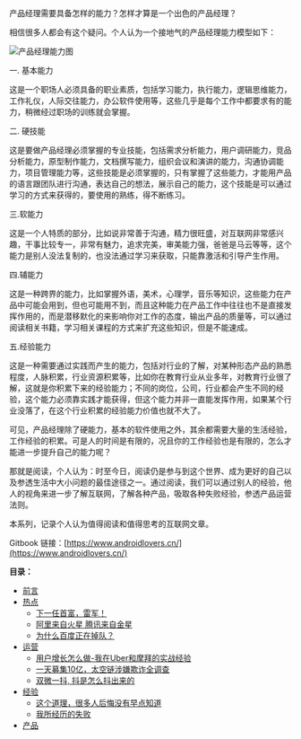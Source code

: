 产品经理需要具备怎样的能力？怎样才算是一个出色的产品经理？

相信很多人都会有这个疑问。个人认为一个接地气的产品经理能力模型如下：


![产品经理能力图](http://p1ceh5usj.bkt.clouddn.com/ReadingAndThinking/149195661701845208)

一. 基本能力

这是一个职场人必须具备的职业素质，包括学习能力，执行能力，逻辑思维能力，工作礼仪，人际交往能力，办公软件使用等，这些几乎是每个工作中都要求有的能力，稍微经过职场的训练就会掌握。

二. 硬技能

这是要做产品经理必须掌握的专业技能，包括需求分析能力，用户调研能力，竞品分析能力，原型制作能力，文档撰写能力，组织会议和演讲的能力，沟通协调能力，项目管理能力等，这些技能是必须掌握的，只有掌握了这些能力，才能用产品的语言跟团队进行沟通，表达自己的想法，展示自己的能力，这个技能是可以通过学习的方式来获得的，要使用的熟练，得不断练习。

三.软能力

这是一个人特质的部分，比如说非常善于沟通，精力很旺盛，对互联网非常感兴趣，干事比较专一，非常有魅力，追求完美，审美能力强，爸爸是马云等等，这个能力是别人没法复制的，也没法通过学习来获取，只能靠激活和引导产生作用。


四.辅能力

这是一种跨界的能力，比如掌握外语，美术，心理学，音乐等知识，这些能力在产品中可能会用到，但也可能用不到，而且这种能力在产品工作中往往也不是直接发挥作用的，而是潜移默化的来影响你对工作的态度，输出产品的质量等，可以通过阅读相关书籍，学习相关课程的方式来扩充这些知识，但是不能速成。


五.经验能力

这是一种需要通过实践而产生的能力，包括对行业的了解，对某种形态产品的熟悉程度，人脉积累，行业资源积累等，比如你在教育行业从业多年，对教育行业很了解，这就是你积累下来的经验能力；不同的岗位，公司，行业都会产生不同的经验，这个能力必须靠实践才能获得，但这个能力并非一直能发挥作用，如果某个行业没落了，在这个行业积累的经验能力价值也就不大了。


可见，产品经理除了硬能力，基本的软件使用之外，其余都需要大量的生活经验，工作经验的积累。可是人的时间是有限的，况且你的工作经验也是有限的，怎么才能进一步提升自己的能力呢？

那就是阅读，个人认为：时至今日，阅读仍是参与到这个世界、成为更好的自己以及参透生活中大小问题的最佳途径之一。通过阅读，我们可以通过别人的经验，他人的视角来进一步了解互联网，了解各种产品，吸取各种失败经验，参透产品运营法则。

本系列，记录个人认为值得阅读和值得思考的互联网文章。

Gitbook 链接：[https://www.androidlovers.cn/](https://www.androidlovers.cn/)

**目录：**

* [前言](README.md)
* [热点](/root/热点.md)
  - [下一任首富，雷军！](/hot/下一任首富，雷军！.md)
  - [阿里来自火星 腾讯来自金星](/hot/阿里来自火星,腾讯来自金星.md)
  - [为什么百度正在掉队？](/hot/为什么百度正在掉队？.md)
* [运营](/root/营销.md)
  - [用户增长怎么做-我在Uber和摩拜的实战经验](/operation/用户增长怎么做-我在Uber和摩拜的实战经验.md)
  - [一天募集10亿，太空链涉嫌欺诈全调查](/operation/一天募集10亿，太空链涉嫌欺诈全调查.md)
  - [双微一抖, 抖是怎么抖出来的](/operation/双微一抖,抖是怎么抖出来的.md)
* [经验](/root/经验.md)
  - [这个道理，很多人后悔没有早点知道](/experience/这个道理，很多人后悔没有早点知道.md)
  - [我所经历的失败](/experience/我所经历的失败.md)
* [产品](/root/产品.md)
